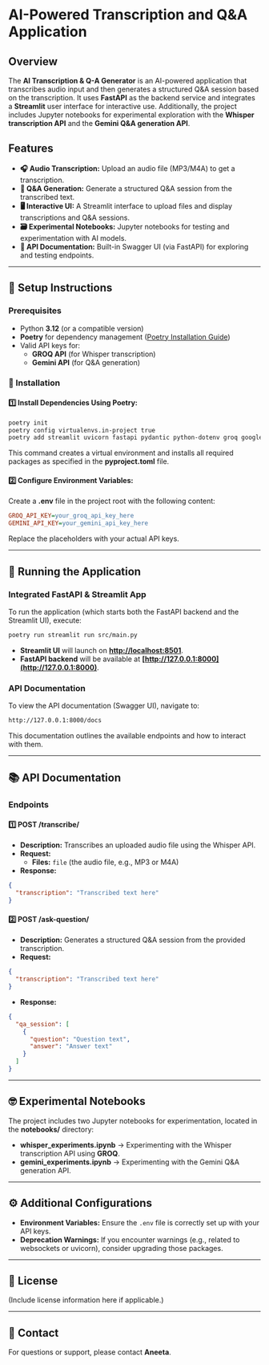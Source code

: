# AI-Powered Transcription and Q&A Application

## Overview
The **AI Transcription & Q-A Generator** is an AI-powered application that transcribes audio input and then generates a structured Q&A session based on the transcription. It uses **FastAPI** as the backend service and integrates a **Streamlit** user interface for interactive use. Additionally, the project includes Jupyter notebooks for experimental exploration with the **Whisper transcription API** and the **Gemini Q&A generation API**.

## Features
- **🎧 Audio Transcription:** Upload an audio file (MP3/M4A) to get a transcription.
- **💬 Q&A Generation:** Generate a structured Q&A session from the transcribed text.
- **🖥️ Interactive UI:** A Streamlit interface to upload files and display transcriptions and Q&A sessions.
- **🗃 Experimental Notebooks:** Jupyter notebooks for testing and experimentation with AI models.
- **📝 API Documentation:** Built-in Swagger UI (via FastAPI) for exploring and testing endpoints.

---

## 📌 Setup Instructions

### Prerequisites
- Python **3.12** (or a compatible version)
- **Poetry** for dependency management ([Poetry Installation Guide](https://python-poetry.org/docs/))
- Valid API keys for:
  - **GROQ API** (for Whisper transcription)
  - **Gemini API** (for Q&A generation)

### 🔧 Installation

#### 1️⃣ Install Dependencies Using Poetry:
```bash
poetry init  
poetry config virtualenvs.in-project true  
poetry add streamlit uvicorn fastapi pydantic python-dotenv groq google-generativeai
```
This command creates a virtual environment and installs all required packages as specified in the **pyproject.toml** file.

#### 2️⃣ Configure Environment Variables:
Create a **.env** file in the project root with the following content:
```ini
GROQ_API_KEY=your_groq_api_key_here
GEMINI_API_KEY=your_gemini_api_key_here
```
Replace the placeholders with your actual API keys.

---

## 🚀 Running the Application

### **Integrated FastAPI & Streamlit App**
To run the application (which starts both the FastAPI backend and the Streamlit UI), execute:
```bash
poetry run streamlit run src/main.py
```
- **Streamlit UI** will launch on **[http://localhost:8501](http://localhost:8501)**.
- **FastAPI backend** will be available at **[http://127.0.0.1:8000](http://127.0.0.1:8000)**.

### **API Documentation**
To view the API documentation (Swagger UI), navigate to:
```bash
http://127.0.0.1:8000/docs
```
This documentation outlines the available endpoints and how to interact with them.

---

## 📚 API Documentation

### **Endpoints**

#### 1️⃣ **POST /transcribe/**
- **Description:** Transcribes an uploaded audio file using the Whisper API.
- **Request:**
  - **Files:** `file` (the audio file, e.g., MP3 or M4A)
- **Response:**
```json
{
  "transcription": "Transcribed text here"
}
```

#### 2️⃣ **POST /ask-question/**
- **Description:** Generates a structured Q&A session from the provided transcription.
- **Request:**
```json
{
  "transcription": "Transcribed text here"
}
```
- **Response:**
```json
{
  "qa_session": [
    {
      "question": "Question text",
      "answer": "Answer text"
    }
  ]
}
```

---

## 🤓 Experimental Notebooks
The project includes two Jupyter notebooks for experimentation, located in the **notebooks/** directory:

- **whisper_experiments.ipynb** → Experimenting with the Whisper transcription API using **GROQ**.
- **gemini_experiments.ipynb** → Experimenting with the Gemini Q&A generation API.

---

## ⚙️ Additional Configurations
- **Environment Variables:** Ensure the `.env` file is correctly set up with your API keys.
- **Deprecation Warnings:** If you encounter warnings (e.g., related to websockets or uvicorn), consider upgrading those packages.

---

## 📝 License
(Include license information here if applicable.)

---

## 📧 Contact
For questions or support, please contact **Aneeta**.

